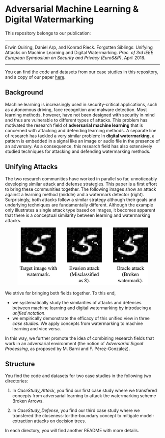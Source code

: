 # Adversarial Machine Learning & Digital Watermarking

This repository belongs to our publication:

---

Erwin Quiring, Daniel Arp, and Konrad Rieck. Forgotten Siblings: Unifying Attacks on Machine Learning and Digital Watermarking. *Proc. of 3rd IEEE European Symposium on Security and Privacy (EuroS&P)*, April 2018.

---

You can find the code and datasets from our case studies in this repository, and a copy of our paper
[here](https://www.tu-braunschweig.de/Medien-DB/sec-team/erwin/mlmeetswat_eurosp2018.pdf).

## Background
Machine learning is increasingly used in security-critical applications, such as autonomous driving, face recognition and malware detection. Most learning methods, however, have not been designed with security in mind and thus are vulnerable to different types of attacks. This problem has motivated the research field of **adversarial machine learning** that is concerned with attacking and defending learning methods.
A separate line of research has tackled a very similar problem: In **digital watermarking**, a pattern is embedded in a signal like an image or audio file in the presence of an adversary. As a consequence, this research field has also extensively studied techniques for attacking and defending watermarking methods.

## Unifying Attacks
The two research communities have worked in parallel so far, unnoticeably developing similar attack and defense strategies. This paper is a first effort to bring these communities together. The following images show an attack against a learning method (middle) and a watermark detector (right). Surprisingly, both attacks follow a similar strategy although their goals and underlying techniques are fundamentally different. Although the example only illustrates a single attack type based on images,
it becomes apparent that there is a conceptual similarity between learning and watermarking attacks.

<p align="center">
<img src="./intro-watmeetsml.jpg" width="425" height="188" alt="Example of similar attacks in DW and ML" />
</p>

We strive for bringing both fields together. To this end,
- we systematically study the similarities of attacks and defenses between machine learning and digital watermarking by introducing a *unified notation*.
- we empirically demonstrate the efficacy of this unified view
in three *case studies*. We apply concepts from watermarking to machine learning and vice versa.

In this way, we further promote the idea of combining research fields that work in an adversarial environment (the notion of *Adversarial Signal Processing*, as proposed by M. Barni and F. Pérez-González).

## Structure
You find the code and datasets for two case studies in the following two directories:

1. In *CaseStudy_Attack*, you find our first case study where
we transfered concepts from adversarial learning to attack the watermarking
scheme Broken Arrows.

2. In *CaseStudy_Defense*, you find our third case study
where we transfered the closeness-to-the-boundary concept to mitigate model-extraction
attacks on decision trees.

In each directory, you will find another README with more details.
